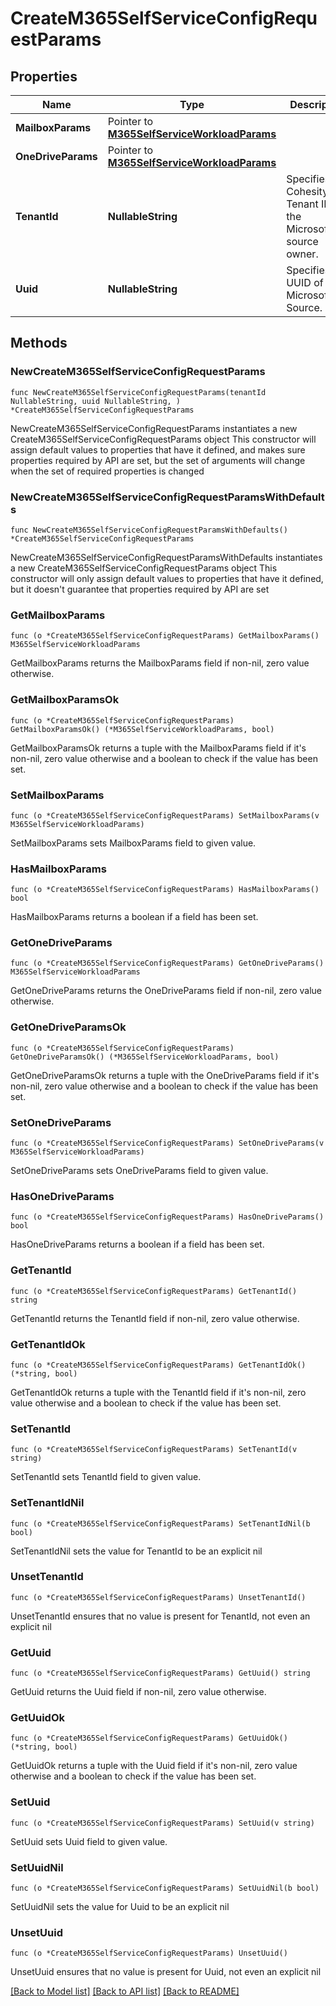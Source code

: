 # CreateM365SelfServiceConfigRequestParams

## Properties

Name | Type | Description | Notes
------------ | ------------- | ------------- | -------------
**MailboxParams** | Pointer to [**M365SelfServiceWorkloadParams**](M365SelfServiceWorkloadParams.md) |  | [optional] 
**OneDriveParams** | Pointer to [**M365SelfServiceWorkloadParams**](M365SelfServiceWorkloadParams.md) |  | [optional] 
**TenantId** | **NullableString** | Specifies the Cohesity Tenant ID for the Microsoft365 source owner. | 
**Uuid** | **NullableString** | Specifies the UUID of the Microsoft365 Source. | 

## Methods

### NewCreateM365SelfServiceConfigRequestParams

`func NewCreateM365SelfServiceConfigRequestParams(tenantId NullableString, uuid NullableString, ) *CreateM365SelfServiceConfigRequestParams`

NewCreateM365SelfServiceConfigRequestParams instantiates a new CreateM365SelfServiceConfigRequestParams object
This constructor will assign default values to properties that have it defined,
and makes sure properties required by API are set, but the set of arguments
will change when the set of required properties is changed

### NewCreateM365SelfServiceConfigRequestParamsWithDefaults

`func NewCreateM365SelfServiceConfigRequestParamsWithDefaults() *CreateM365SelfServiceConfigRequestParams`

NewCreateM365SelfServiceConfigRequestParamsWithDefaults instantiates a new CreateM365SelfServiceConfigRequestParams object
This constructor will only assign default values to properties that have it defined,
but it doesn't guarantee that properties required by API are set

### GetMailboxParams

`func (o *CreateM365SelfServiceConfigRequestParams) GetMailboxParams() M365SelfServiceWorkloadParams`

GetMailboxParams returns the MailboxParams field if non-nil, zero value otherwise.

### GetMailboxParamsOk

`func (o *CreateM365SelfServiceConfigRequestParams) GetMailboxParamsOk() (*M365SelfServiceWorkloadParams, bool)`

GetMailboxParamsOk returns a tuple with the MailboxParams field if it's non-nil, zero value otherwise
and a boolean to check if the value has been set.

### SetMailboxParams

`func (o *CreateM365SelfServiceConfigRequestParams) SetMailboxParams(v M365SelfServiceWorkloadParams)`

SetMailboxParams sets MailboxParams field to given value.

### HasMailboxParams

`func (o *CreateM365SelfServiceConfigRequestParams) HasMailboxParams() bool`

HasMailboxParams returns a boolean if a field has been set.

### GetOneDriveParams

`func (o *CreateM365SelfServiceConfigRequestParams) GetOneDriveParams() M365SelfServiceWorkloadParams`

GetOneDriveParams returns the OneDriveParams field if non-nil, zero value otherwise.

### GetOneDriveParamsOk

`func (o *CreateM365SelfServiceConfigRequestParams) GetOneDriveParamsOk() (*M365SelfServiceWorkloadParams, bool)`

GetOneDriveParamsOk returns a tuple with the OneDriveParams field if it's non-nil, zero value otherwise
and a boolean to check if the value has been set.

### SetOneDriveParams

`func (o *CreateM365SelfServiceConfigRequestParams) SetOneDriveParams(v M365SelfServiceWorkloadParams)`

SetOneDriveParams sets OneDriveParams field to given value.

### HasOneDriveParams

`func (o *CreateM365SelfServiceConfigRequestParams) HasOneDriveParams() bool`

HasOneDriveParams returns a boolean if a field has been set.

### GetTenantId

`func (o *CreateM365SelfServiceConfigRequestParams) GetTenantId() string`

GetTenantId returns the TenantId field if non-nil, zero value otherwise.

### GetTenantIdOk

`func (o *CreateM365SelfServiceConfigRequestParams) GetTenantIdOk() (*string, bool)`

GetTenantIdOk returns a tuple with the TenantId field if it's non-nil, zero value otherwise
and a boolean to check if the value has been set.

### SetTenantId

`func (o *CreateM365SelfServiceConfigRequestParams) SetTenantId(v string)`

SetTenantId sets TenantId field to given value.


### SetTenantIdNil

`func (o *CreateM365SelfServiceConfigRequestParams) SetTenantIdNil(b bool)`

 SetTenantIdNil sets the value for TenantId to be an explicit nil

### UnsetTenantId
`func (o *CreateM365SelfServiceConfigRequestParams) UnsetTenantId()`

UnsetTenantId ensures that no value is present for TenantId, not even an explicit nil
### GetUuid

`func (o *CreateM365SelfServiceConfigRequestParams) GetUuid() string`

GetUuid returns the Uuid field if non-nil, zero value otherwise.

### GetUuidOk

`func (o *CreateM365SelfServiceConfigRequestParams) GetUuidOk() (*string, bool)`

GetUuidOk returns a tuple with the Uuid field if it's non-nil, zero value otherwise
and a boolean to check if the value has been set.

### SetUuid

`func (o *CreateM365SelfServiceConfigRequestParams) SetUuid(v string)`

SetUuid sets Uuid field to given value.


### SetUuidNil

`func (o *CreateM365SelfServiceConfigRequestParams) SetUuidNil(b bool)`

 SetUuidNil sets the value for Uuid to be an explicit nil

### UnsetUuid
`func (o *CreateM365SelfServiceConfigRequestParams) UnsetUuid()`

UnsetUuid ensures that no value is present for Uuid, not even an explicit nil

[[Back to Model list]](../README.md#documentation-for-models) [[Back to API list]](../README.md#documentation-for-api-endpoints) [[Back to README]](../README.md)



